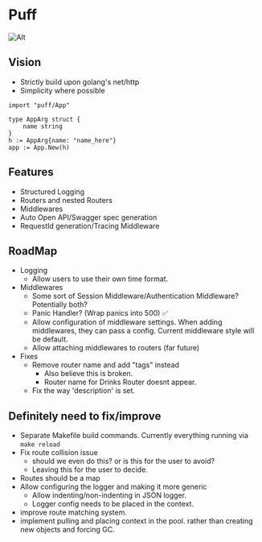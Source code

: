 # Puff

![Alt](https://repobeats.axiom.co/api/embed/66ccd66540fab2ca27806fc48acba71ab93721d5.svg "Repobeats analytics image")

## Vision

- Strictly build upon golang's net/http
- Simplicity where possible

```golang
import "puff/App"

type AppArg struct {
    name string
}
h := AppArg{name: "name_here"}
app := App.New(h)

```

## Features

- Structured Logging
- Routers and nested Routers
- Middlewares
- Auto Open API/Swagger spec generation
- RequestId generation/Tracing Middleware

## RoadMap

- Logging
  - Allow users to use their own time format.
- Middlewares
  - Some sort of Session Middleware/Authentication Middleware? Potentially both?
  - Panic Handler? (Wrap panics into 500) ✅
  - Allow configuration of middleware settings. When adding middlewares, they can pass a config. Current middleware style will be default.
  - Allow attaching middlewares to routers (far future)
- Fixes
  - Remove router name and add "tags" instead
    - Also believe this is broken.
    - Router name for Drinks Router doesnt appear.
  - Fix the way 'description' is set.

## Definitely need to fix/improve

- Separate Makefile build commands. Currently everything running via `make reload`
- Fix route collision issue
  - should we even do this? or is this for the user to avoid?
  - Leaving this for the user to decide.
- Routes should be a map
- Allow configuring the logger and making it more generic
  - Allow indenting/non-indenting in JSON logger.
  - Logger config needs to be placed in the context.
- improve route matching system.
- implement pulling and placing context in the pool. rather than creating new objects and forcing GC.
